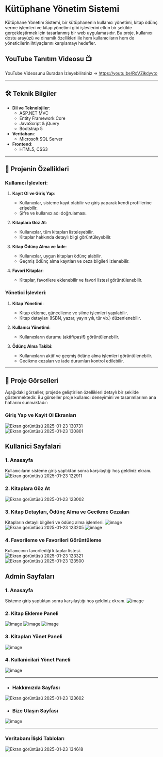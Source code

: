 # Kütüphane Yönetim Sistemi
Kütüphane Yönetim Sistemi, bir kütüphanenin kullanıcı yönetimi, kitap ödünç verme işlemleri ve kitap yönetimi gibi işlevlerini etkin bir şekilde gerçekleştirmek için tasarlanmış bir web uygulamasıdır. Bu proje, kullanıcı dostu arayüzü ve dinamik özellikleri ile hem kullanıcıların hem de yöneticilerin ihtiyaçlarını karşılamayı hedefler.

## YouTube Tanıtım Videosu 📺
YouTube Videosunu Buradan İzleyebilirsiniz -> https://youtu.be/RoVZikdyvto

---
## 🛠️ **Teknik Bilgiler**
- **Dil ve Teknolojiler**:
  - ASP.NET MVC
  - Entity Framework Core
  - JavaScript & jQuery
  - Bootstrap 5
- **Veritabanı**:
  - Microsoft SQL Server
- **Frontend**:
  - HTML5, CSS3

---        
## 🎯 **Projenin Özellikleri**

### Kullanıcı İşlevleri:
1. **Kayıt Ol ve Giriş Yap**:
   - Kullanıcılar, sisteme kayıt olabilir ve giriş yaparak kendi profillerine erişebilir.
   - Şifre ve kullanıcı adı doğrulaması.

2. **Kitaplara Göz At**:
   - Kullanıcılar, tüm kitapları listeleyebilir.
   - Kitaplar hakkında detaylı bilgi görüntüleyebilir.

3. **Kitap Ödünç Alma ve İade**:
   - Kullanıcılar, uygun kitapları ödünç alabilir.
   - Geçmiş ödünç alma kayıtları ve ceza bilgileri izlenebilir.

4. **Favori Kitaplar**:
   - Kitaplar, favorilere eklenebilir ve favori listesi görüntülenebilir.

### Yönetici İşlevleri:
1. **Kitap Yönetimi**:
   - Kitap ekleme, güncelleme ve silme işlemleri yapılabilir.
   - Kitap detayları (ISBN, yazar, yayın yılı, tür vb.) düzenlenebilir.

2. **Kullanıcı Yönetimi**:
   - Kullanıcıların durumu (aktif/pasif) görüntülenebilir.

3. **Ödünç Alma Takibi**:
   - Kullanıcıların aktif ve geçmiş ödünç alma işlemleri görüntülenebilir.
   - Gecikme cezaları ve iade durumları kontrol edilebilir.

---
## 📸 **Proje Görselleri**
Aşağıdaki görseller, projede geliştirilen özellikleri detaylı bir şekilde göstermektedir. Bu görseller proje kullanıcı deneyimini ve tasarımlarının ana hatlarını sunmaktadır:

### Giriş Yap ve Kayit Ol Ekranları
![Ekran görüntüsü 2025-01-23 130731](https://github.com/user-attachments/assets/6ac3596f-16f3-4afc-b1f7-482a1619b43a)
![Ekran görüntüsü 2025-01-23 130801](https://github.com/user-attachments/assets/0b9037cb-0e26-4226-914d-8124bb761f97)

## Kullanici Sayfalari
### 1. Anasayfa
Kullanıcıların sisteme giriş yaptıktan sonra karşılaştığı hoş geldiniz ekranı.
![Ekran görüntüsü 2025-01-23 122911](https://github.com/user-attachments/assets/52b27ce4-3d84-4ab9-854d-8bc707889315)

### 2. Kitaplara Göz At
![Ekran görüntüsü 2025-01-23 123002](https://github.com/user-attachments/assets/03d34913-7ba0-4577-b9b1-6731e600a49e)

### 3. Kitap Detayları, Ödünç Alma ve Gecikme Cezaları 
Kitapların detaylı bilgileri ve ödünç alma işlemleri.
![image](https://github.com/user-attachments/assets/d0b8c1cc-d5a3-4790-a324-0ba20874cc88)
![Ekran görüntüsü 2025-01-23 123205](https://github.com/user-attachments/assets/86657f10-e0b5-4982-9b1f-1e936c037787)
![image](https://github.com/user-attachments/assets/b626bdb8-13c5-428b-8620-fd03ecbde03b)

### 4. Favorileme ve Favorileri Görüntüleme
Kullanıcının favorilediği kitaplar listesi.
![Ekran görüntüsü 2025-01-23 123321](https://github.com/user-attachments/assets/a9d126b3-c20c-48c8-a080-03d0ab5b1187)
![Ekran görüntüsü 2025-01-23 123500](https://github.com/user-attachments/assets/f3d46bc0-eb28-4869-9054-2d1cbb81d84a)

## Admin Sayfaları 
### 1. Anasayfa
Sisteme giriş yaptıktan sonra karşılaştığı hoş geldiniz ekranı.
![image](https://github.com/user-attachments/assets/1ef6f907-1251-4279-b610-94074472cbaf)

### 2. Kitap Ekleme Paneli
![image](https://github.com/user-attachments/assets/39fcfbd6-6182-4968-b1bd-d69cf82ee6ec)
![image](https://github.com/user-attachments/assets/0667359e-8b50-4349-8463-d0fd6d50680d)
![image](https://github.com/user-attachments/assets/93baa4a4-2124-49d4-a12f-e15866739cb8)

### 3. Kitapları Yönet Paneli
![image](https://github.com/user-attachments/assets/f9e6e0c8-a534-497d-a472-ba163cc707f2)

### 4. Kullanicilari Yönet Paneli
![image](https://github.com/user-attachments/assets/6416af51-a262-4cc3-bd1e-9f61aabb9a06)

---
+ ### Hakkımızda Sayfası
![Ekran görüntüsü 2025-01-23 123602](https://github.com/user-attachments/assets/5d35d245-2acd-4ad4-aa23-0cd0af4483a6)

+ ### Bize Ulaşın Sayfası
![image](https://github.com/user-attachments/assets/c2c5d37d-e3f8-44bc-a03a-c5126db1260f)

---
### Veritabanı İlişki Tabloları
![Ekran görüntüsü 2025-01-23 134618](https://github.com/user-attachments/assets/fbf043f4-40c4-4502-b790-a61595107936)

